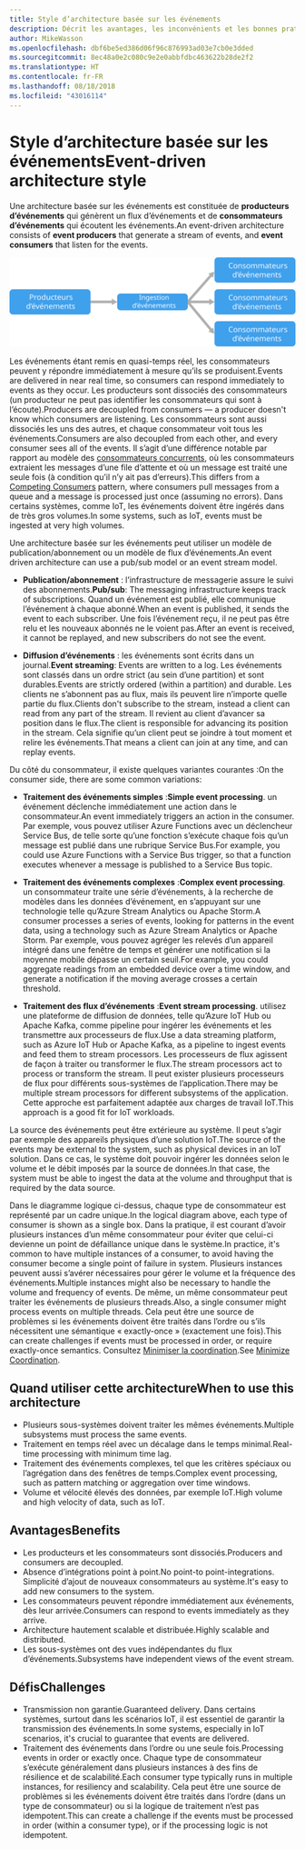 ```yaml
---
title: Style d’architecture basée sur les événements
description: Décrit les avantages, les inconvénients et les bonnes pratiques pour les architectures basées sur les événements et les architectures IoT sur Azure
author: MikeWasson
ms.openlocfilehash: dbf6be5ed386d06f96c876993ad03e7cb0e3dded
ms.sourcegitcommit: 8ec48a0e2c080c9e2e0abbfdbc463622b28de2f2
ms.translationtype: HT
ms.contentlocale: fr-FR
ms.lasthandoff: 08/18/2018
ms.locfileid: "43016114"
---
```

# <a name="event-driven-architecture-style"></a><span data-ttu-id="1c3e5-103">Style d’architecture basée sur les événements</span><span class="sxs-lookup"><span data-stu-id="1c3e5-103">Event-driven architecture style</span></span>

<span data-ttu-id="1c3e5-104">Une architecture basée sur les événements est constituée de **producteurs d’événements** qui génèrent un flux d’événements et de **consommateurs d’événements** qui écoutent les événements.</span><span class="sxs-lookup"><span data-stu-id="1c3e5-104">An event-driven architecture consists of **event producers** that generate a stream of events, and **event consumers** that listen for the events.</span></span> 

![](./images/event-driven.svg)

<span data-ttu-id="1c3e5-105">Les événements étant remis en quasi-temps réel, les consommateurs peuvent y répondre immédiatement à mesure qu’ils se produisent.</span><span class="sxs-lookup"><span data-stu-id="1c3e5-105">Events are delivered in near real time, so consumers can respond immediately to events as they occur.</span></span> <span data-ttu-id="1c3e5-106">Les producteurs sont dissociés des consommateurs (un producteur ne peut pas identifier les consommateurs qui sont à l’écoute).</span><span class="sxs-lookup"><span data-stu-id="1c3e5-106">Producers are decoupled from consumers &mdash; a producer doesn't know which consumers are listening.</span></span> <span data-ttu-id="1c3e5-107">Les consommateurs sont aussi dissociés les uns des autres, et chaque consommateur voit tous les événements.</span><span class="sxs-lookup"><span data-stu-id="1c3e5-107">Consumers are also decoupled from each other, and every consumer sees all of the events.</span></span> <span data-ttu-id="1c3e5-108">Il s’agit d’une différence notable par rapport au modèle des [consommateurs concurrents][competing-consumers], où les consommateurs extraient les messages d’une file d’attente et où un message est traité une seule fois (à condition qu’il n’y ait pas d’erreurs).</span><span class="sxs-lookup"><span data-stu-id="1c3e5-108">This differs from a [Competing Consumers][competing-consumers] pattern, where consumers pull messages from a queue and a message is processed just once (assuming no errors).</span></span> <span data-ttu-id="1c3e5-109">Dans certains systèmes, comme IoT, les événements doivent être ingérés dans de très gros volumes.</span><span class="sxs-lookup"><span data-stu-id="1c3e5-109">In some systems, such as IoT, events must be ingested at very high volumes.</span></span>

<span data-ttu-id="1c3e5-110">Une architecture basée sur les événements peut utiliser un modèle de publication/abonnement ou un modèle de flux d’événements.</span><span class="sxs-lookup"><span data-stu-id="1c3e5-110">An event driven architecture can use a pub/sub model or an event stream model.</span></span> 

- <span data-ttu-id="1c3e5-111">**Publication/abonnement** : l’infrastructure de messagerie assure le suivi des abonnements.</span><span class="sxs-lookup"><span data-stu-id="1c3e5-111">**Pub/sub**: The messaging infrastructure keeps track of subscriptions.</span></span> <span data-ttu-id="1c3e5-112">Quand un événement est publié, elle communique l’événement à chaque abonné.</span><span class="sxs-lookup"><span data-stu-id="1c3e5-112">When an event is published, it sends the event to each subscriber.</span></span> <span data-ttu-id="1c3e5-113">Une fois l’événement reçu, il ne peut pas être relu et les nouveaux abonnés ne le voient pas.</span><span class="sxs-lookup"><span data-stu-id="1c3e5-113">After an event is received, it cannot be replayed, and new subscribers do not see the event.</span></span> 

- <span data-ttu-id="1c3e5-114">**Diffusion d’événements** : les événements sont écrits dans un journal.</span><span class="sxs-lookup"><span data-stu-id="1c3e5-114">**Event streaming**: Events are written to a log.</span></span> <span data-ttu-id="1c3e5-115">Les événements sont classés dans un ordre strict (au sein d’une partition) et sont durables.</span><span class="sxs-lookup"><span data-stu-id="1c3e5-115">Events are strictly ordered (within a partition) and durable.</span></span> <span data-ttu-id="1c3e5-116">Les clients ne s’abonnent pas au flux, mais ils peuvent lire n’importe quelle partie du flux.</span><span class="sxs-lookup"><span data-stu-id="1c3e5-116">Clients don't subscribe to the stream, instead a client can read from any part of the stream.</span></span> <span data-ttu-id="1c3e5-117">Il revient au client d’avancer sa position dans le flux.</span><span class="sxs-lookup"><span data-stu-id="1c3e5-117">The client is responsible for advancing its position in the stream.</span></span> <span data-ttu-id="1c3e5-118">Cela signifie qu’un client peut se joindre à tout moment et relire les événements.</span><span class="sxs-lookup"><span data-stu-id="1c3e5-118">That means a client can join at any time, and can replay events.</span></span>

<span data-ttu-id="1c3e5-119">Du côté du consommateur, il existe quelques variantes courantes :</span><span class="sxs-lookup"><span data-stu-id="1c3e5-119">On the consumer side, there are some common variations:</span></span>

- <span data-ttu-id="1c3e5-120">**Traitement des événements simples** :</span><span class="sxs-lookup"><span data-stu-id="1c3e5-120">**Simple event processing**.</span></span> <span data-ttu-id="1c3e5-121">un événement déclenche immédiatement une action dans le consommateur.</span><span class="sxs-lookup"><span data-stu-id="1c3e5-121">An event immediately triggers an action in the consumer.</span></span> <span data-ttu-id="1c3e5-122">Par exemple, vous pouvez utiliser Azure Functions avec un déclencheur Service Bus, de telle sorte qu’une fonction s’exécute chaque fois qu’un message est publié dans une rubrique Service Bus.</span><span class="sxs-lookup"><span data-stu-id="1c3e5-122">For example, you could use Azure Functions with a Service Bus trigger, so that a function executes whenever a message is published to a Service Bus topic.</span></span>

- <span data-ttu-id="1c3e5-123">**Traitement des événements complexes** :</span><span class="sxs-lookup"><span data-stu-id="1c3e5-123">**Complex event processing**.</span></span> <span data-ttu-id="1c3e5-124">un consommateur traite une série d’événements, à la recherche de modèles dans les données d’événement, en s’appuyant sur une technologie telle qu’Azure Stream Analytics ou Apache Storm.</span><span class="sxs-lookup"><span data-stu-id="1c3e5-124">A consumer processes a series of events, looking for patterns in the event data, using a technology such as Azure Stream Analytics or Apache Storm.</span></span> <span data-ttu-id="1c3e5-125">Par exemple, vous pouvez agréger les relevés d’un appareil intégré dans une fenêtre de temps et générer une notification si la moyenne mobile dépasse un certain seuil.</span><span class="sxs-lookup"><span data-stu-id="1c3e5-125">For example, you could aggregate readings from an embedded device over a time window, and generate a notification if the moving average crosses a certain threshold.</span></span> 

- <span data-ttu-id="1c3e5-126">**Traitement des flux d’événements** :</span><span class="sxs-lookup"><span data-stu-id="1c3e5-126">**Event stream processing**.</span></span> <span data-ttu-id="1c3e5-127">utilisez une plateforme de diffusion de données, telle qu’Azure IoT Hub ou Apache Kafka, comme pipeline pour ingérer les événements et les transmettre aux processeurs de flux.</span><span class="sxs-lookup"><span data-stu-id="1c3e5-127">Use a data streaming platform, such as Azure IoT Hub or Apache Kafka, as a pipeline to ingest events and feed them to stream processors.</span></span> <span data-ttu-id="1c3e5-128">Les processeurs de flux agissent de façon à traiter ou transformer le flux.</span><span class="sxs-lookup"><span data-stu-id="1c3e5-128">The stream processors act to process or transform the stream.</span></span> <span data-ttu-id="1c3e5-129">Il peut exister plusieurs processeurs de flux pour différents sous-systèmes de l’application.</span><span class="sxs-lookup"><span data-stu-id="1c3e5-129">There may be multiple stream processors for different subsystems of the application.</span></span> <span data-ttu-id="1c3e5-130">Cette approche est parfaitement adaptée aux charges de travail IoT.</span><span class="sxs-lookup"><span data-stu-id="1c3e5-130">This approach is a good fit for IoT workloads.</span></span>

<span data-ttu-id="1c3e5-131">La source des événements peut être extérieure au système. Il peut s’agir par exemple des appareils physiques d’une solution IoT.</span><span class="sxs-lookup"><span data-stu-id="1c3e5-131">The source of the events may be external to the system, such as physical devices in an IoT solution.</span></span> <span data-ttu-id="1c3e5-132">Dans ce cas, le système doit pouvoir ingérer les données selon le volume et le débit imposés par la source de données.</span><span class="sxs-lookup"><span data-stu-id="1c3e5-132">In that case, the system must be able to ingest the data at the volume and throughput that is required by the data source.</span></span>

<span data-ttu-id="1c3e5-133">Dans le diagramme logique ci-dessus, chaque type de consommateur est représenté par un cadre unique.</span><span class="sxs-lookup"><span data-stu-id="1c3e5-133">In the logical diagram above, each type of consumer is shown as a single box.</span></span> <span data-ttu-id="1c3e5-134">Dans la pratique, il est courant d’avoir plusieurs instances d’un même consommateur pour éviter que celui-ci devienne un point de défaillance unique dans le système.</span><span class="sxs-lookup"><span data-stu-id="1c3e5-134">In practice, it's common to have multiple instances of a consumer, to avoid having the consumer become a single point of failure in system.</span></span> <span data-ttu-id="1c3e5-135">Plusieurs instances peuvent aussi s’avérer nécessaires pour gérer le volume et la fréquence des événements.</span><span class="sxs-lookup"><span data-stu-id="1c3e5-135">Multiple instances might also be necessary to handle the volume and frequency of events.</span></span> <span data-ttu-id="1c3e5-136">De même, un même consommateur peut traiter les événements de plusieurs threads.</span><span class="sxs-lookup"><span data-stu-id="1c3e5-136">Also, a single consumer might process events on multiple threads.</span></span> <span data-ttu-id="1c3e5-137">Cela peut être une source de problèmes si les événements doivent être traités dans l’ordre ou s’ils nécessitent une sémantique « exactly-once » (exactement une fois).</span><span class="sxs-lookup"><span data-stu-id="1c3e5-137">This can create challenges if events must be processed in order, or require exactly-once semantics.</span></span> <span data-ttu-id="1c3e5-138">Consultez [Minimiser la coordination][minimize-coordination].</span><span class="sxs-lookup"><span data-stu-id="1c3e5-138">See [Minimize Coordination][minimize-coordination].</span></span> 

## <a name="when-to-use-this-architecture"></a><span data-ttu-id="1c3e5-139">Quand utiliser cette architecture</span><span class="sxs-lookup"><span data-stu-id="1c3e5-139">When to use this architecture</span></span>

- <span data-ttu-id="1c3e5-140">Plusieurs sous-systèmes doivent traiter les mêmes événements.</span><span class="sxs-lookup"><span data-stu-id="1c3e5-140">Multiple subsystems must process the same events.</span></span> 
- <span data-ttu-id="1c3e5-141">Traitement en temps réel avec un décalage dans le temps minimal.</span><span class="sxs-lookup"><span data-stu-id="1c3e5-141">Real-time processing with minimum time lag.</span></span>
- <span data-ttu-id="1c3e5-142">Traitement des événements complexes, tel que les critères spéciaux ou l’agrégation dans des fenêtres de temps.</span><span class="sxs-lookup"><span data-stu-id="1c3e5-142">Complex event processing, such as pattern matching or aggregation over time windows.</span></span>
- <span data-ttu-id="1c3e5-143">Volume et vélocité élevés des données, par exemple IoT.</span><span class="sxs-lookup"><span data-stu-id="1c3e5-143">High volume and high velocity of data, such as IoT.</span></span>

## <a name="benefits"></a><span data-ttu-id="1c3e5-144">Avantages</span><span class="sxs-lookup"><span data-stu-id="1c3e5-144">Benefits</span></span>

- <span data-ttu-id="1c3e5-145">Les producteurs et les consommateurs sont dissociés.</span><span class="sxs-lookup"><span data-stu-id="1c3e5-145">Producers and consumers are decoupled.</span></span>
- <span data-ttu-id="1c3e5-146">Absence d’intégrations point à point.</span><span class="sxs-lookup"><span data-stu-id="1c3e5-146">No point-to point-integrations.</span></span> <span data-ttu-id="1c3e5-147">Simplicité d’ajout de nouveaux consommateurs au système.</span><span class="sxs-lookup"><span data-stu-id="1c3e5-147">It's easy to add new consumers to the system.</span></span>
- <span data-ttu-id="1c3e5-148">Les consommateurs peuvent répondre immédiatement aux événements, dès leur arrivée.</span><span class="sxs-lookup"><span data-stu-id="1c3e5-148">Consumers can respond to events immediately as they arrive.</span></span> 
- <span data-ttu-id="1c3e5-149">Architecture hautement scalable et distribuée.</span><span class="sxs-lookup"><span data-stu-id="1c3e5-149">Highly scalable and distributed.</span></span> 
- <span data-ttu-id="1c3e5-150">Les sous-systèmes ont des vues indépendantes du flux d’événements.</span><span class="sxs-lookup"><span data-stu-id="1c3e5-150">Subsystems have independent views of the event stream.</span></span>

## <a name="challenges"></a><span data-ttu-id="1c3e5-151">Défis</span><span class="sxs-lookup"><span data-stu-id="1c3e5-151">Challenges</span></span>

- <span data-ttu-id="1c3e5-152">Transmission non garantie.</span><span class="sxs-lookup"><span data-stu-id="1c3e5-152">Guaranteed delivery.</span></span> <span data-ttu-id="1c3e5-153">Dans certains systèmes, surtout dans les scénarios IoT, il est essentiel de garantir la transmission des événements.</span><span class="sxs-lookup"><span data-stu-id="1c3e5-153">In some systems, especially in IoT scenarios, it's crucial to guarantee that events are delivered.</span></span>
- <span data-ttu-id="1c3e5-154">Traitement des événements dans l’ordre ou une seule fois.</span><span class="sxs-lookup"><span data-stu-id="1c3e5-154">Processing events in order or exactly once.</span></span> <span data-ttu-id="1c3e5-155">Chaque type de consommateur s’exécute généralement dans plusieurs instances à des fins de résilience et de scalabilité.</span><span class="sxs-lookup"><span data-stu-id="1c3e5-155">Each consumer type typically runs in multiple instances, for resiliency and scalability.</span></span> <span data-ttu-id="1c3e5-156">Cela peut être une source de problèmes si les événements doivent être traités dans l’ordre (dans un type de consommateur) ou si la logique de traitement n’est pas idempotent.</span><span class="sxs-lookup"><span data-stu-id="1c3e5-156">This can create a challenge if the events must be processed in order (within a consumer type), or if the processing logic is not idempotent.</span></span>

 <!-- links -->

[competing-consumers]: ../../patterns/competing-consumers.md
[minimize-coordination]: ../design-principles/minimize-coordination.md


